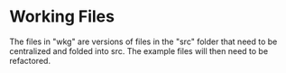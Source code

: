 # Working Files

The files in "wkg" are versions of files in the "src" folder that need to be centralized and folded into src. The example files will then need to be refactored.
